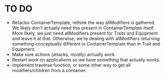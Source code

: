 # TO DO

- Refactor ContainerTemplate, rethink the way allModifiers is gathered. We likely don't actually need this present in ContainerTemplate itself.
  More likely, we just need allModifiers present for Traits and Equipment and leave it at that. Otherwise, we're dealing with allModifiers returning
  something conceptually different in ContainerTemplate than in Trait and Equipment.
- Make sure actions (attacks, mostly) actually work.
- Restart work on applications so we have something that actually works.
- implement traverse function, or some other way to get all modifiers/children from a container.
